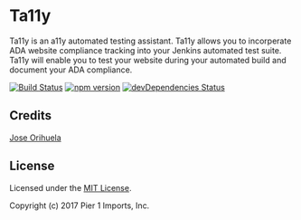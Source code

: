 # Ta11y

Ta11y is an a11y automated testing assistant. Ta11y allows you to incorperate ADA website compliance tracking into your Jenkins automated test suite. Ta11y will enable you to test your website during your automated build and document your ADA compliance.

[![Build Status](https://travis-ci.org/ariyalabs/ta11y.svg?branch=master)](https://travis-ci.org/ariyalabs/ta11y)
[![npm version](https://img.shields.io/npm/v/bootstrap.svg)](https://www.npmjs.com/package/ta11y)
[![devDependencies Status](https://david-dm.org/pier1/ta11y/dev-status.svg)](https://david-dm.org/pier1/ta11y?type=dev)

## Credits
[Jose Orihuela](https://github.com/joseorihuela/)

## License

Licensed under the [MIT License](LICENSE).

Copyright (c) 2017 Pier 1 Imports, Inc.
